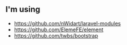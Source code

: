 ## I'm using
* https://github.com/nWidart/laravel-modules
* https://github.com/ElemeFE/element
* https://github.com/twbs/bootstrap
